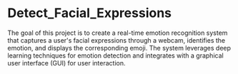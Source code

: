 # Detect_Facial_Expressions
The goal of this project is to create a real-time emotion recognition system that captures a user's facial expressions through a webcam, identifies the emotion, and displays the corresponding emoji. The system leverages deep learning techniques for emotion detection and integrates with a graphical user interface (GUI) for user interaction.
